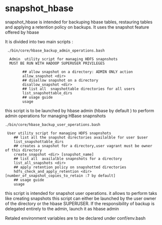 # snapshot_hbase
snapshot_hbase is intended for backuping hbase tables, restauring tables
and applying a retention policy on backups.
It uses the snapshot feature offered by hbase

It is divided into two main scripts :

```
 ./bin/core/hbase_backup_admin_operations.bash 

  Admin  utility script for managing HDFS snapnshots
  MUST BE RUN WITH HADOOP SUPERUSER PRIVILEGES

        ## allow snapshot on a directory: ADMIN ONLY action
        allow_snapshot <dir>
        ## disallow snapshot on a directory
        disallow_snapshot <dir>
        ## list all  snapshottable directories for all users
        list_snapshottable_dirs
        ## usage guide
        usage

```
this script is to be launched by hbase admin (hbase by default ) to perform
admin operations for managing HBase snapnshots

```
./bin/core/hbase_backup_user_operations.bash

 User utility script for managing HDFS snapnshots
    ## list all the snapshot directories availalble for user $user
    list_snapshottable_dirs
    ## creates a snapshot for a directory,user vagrant must be owner of this directory
    create_snapshot <dir> [snapshot_name]
    ## list all  availalble snapnshots for a directory
    list_all_snapshots <dir>
    ## apply retention policy on snapshotted directories
    hdfs_check_and_apply_retention <dir> [number_of_snapshot_copies_to_retain :7 by default]
    ## usage guide
    usage

```
this script is intended for snapshot user operations. it allows to perform
taks like  creating snapshots
this script can either be launched by the user owner of the directory
or the hbase SUPERUSER. If the responsibility of backup is delegated entirely
to the admin, launch it as hbase admin



Retaled environment variables are to be declared under conf/env.bash
